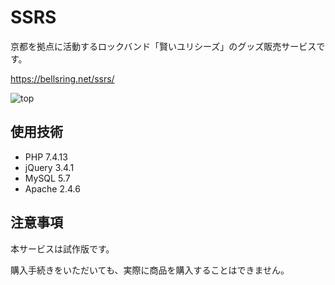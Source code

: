 
# SSRS

京都を拠点に活動するロックバンド「賢いユリシーズ」のグッズ販売サービスです。

https://bellsring.net/ssrs/

![top](https://user-images.githubusercontent.com/50432038/111364984-45ac2e00-86d5-11eb-96d7-f2265d921cee.png)

## 使用技術
- PHP 7.4.13
- jQuery 3.4.1
- MySQL 5.7
- Apache 2.4.6

## 注意事項

本サービスは試作版です。

購入手続きをいただいても、実際に商品を購入することはできません。








